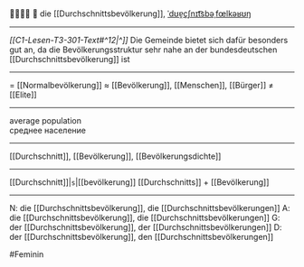 👨‍👩‍👧‍👦 🔴 die [[Durchschnittsbevölkerung]], [ˈdʊɐ̯çʃnɪt͡sbəˌfœlkəʁʊŋ](https://youglish.com/pronounce/Durchschnittsbevölkerung/german)

---
*[[C1-Lesen-T3-301-Text#^12|^]]* Die Gemeinde bietet sich dafür besonders gut an, da die Bevölkerungsstruktur sehr nahe an der bundesdeutschen [[Durchschnittsbevölkerung]] ist

---
= [[Normalbevölkerung]]
≈ [[Bevölkerung]], [[Menschen]], [[Bürger]]
≠ [[Elite]]

---
average population  
среднее население

---
[[Durchschnitt]], [[Bevölkerung]], [[Bevölkerungsdichte]]

---
[[Durchschnitt]]|`s`|[[bevölkerung]]
[[Durchschnitts]] + [[Bevölkerung]]


---
N: die [[Durchschnittsbevölkerung]], die [[Durchschnittsbevölkerungen]]
A: die [[Durchschnittsbevölkerung]], die [[Durchschnittsbevölkerungen]]
G: der [[Durchschnittsbevölkerung]], der [[Durchschnittsbevölkerungen]]
D: der [[Durchschnittsbevölkerung]], den [[Durchschnittsbevölkerungen]]

#Feminin 